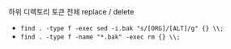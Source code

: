 하위 디렉토리 토큰 전체 replace / delete
- `find . -type f -exec sed -i.bak "s/[ORG]/[ALT]/g" {} \\;`
- `find . -type f -name "*.bak" -exec rm {} \\;`